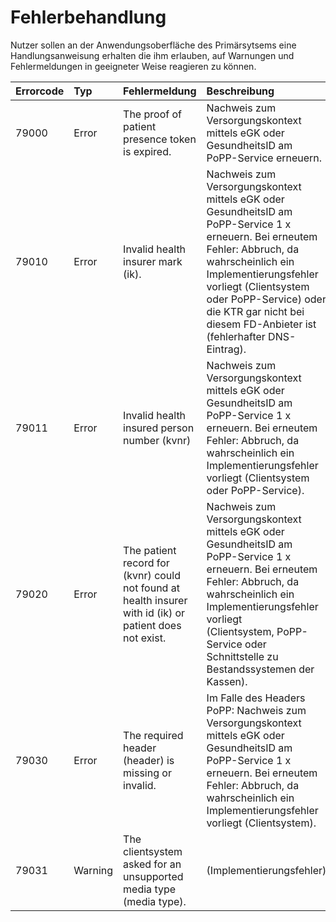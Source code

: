 # Fehlerbehandlung

Nutzer sollen an der Anwendungsoberfläche des Primärsytsems eine Handlungsanweisung erhalten die ihm erlauben, auf Warnungen und Fehlermeldungen in geeigneter Weise reagieren zu können.

| Errorcode | Typ | Fehlermeldung | Beschreibung |
| :-------- | :---- |:------------- | :------------ |
| 79000 | Error | The proof of patient presence token is expired. | Nachweis zum Versorgungskontext mittels eGK oder GesundheitsID am PoPP-Service erneuern. |
| 79010 |  Error | Invalid health insurer mark (ik). | Nachweis zum Versorgungskontext mittels eGK oder GesundheitsID am PoPP-Service 1 x erneuern. Bei erneutem Fehler: Abbruch, da wahrscheinlich ein Implementierungsfehler vorliegt (Clientsystem oder PoPP-Service) oder die KTR gar nicht bei diesem FD-Anbieter ist (fehlerhafter DNS-Eintrag). |
| 79011 |  Error | Invalid health insured person number (kvnr) | Nachweis zum Versorgungskontext mittels eGK oder GesundheitsID am PoPP-Service 1 x erneuern. Bei erneutem Fehler: Abbruch, da wahrscheinlich ein Implementierungsfehler vorliegt (Clientsystem oder PoPP-Service). |
| 79020 |  Error | The patient record for (kvnr) could not found at health insurer with id (ik) or patient does not exist. | Nachweis zum Versorgungskontext mittels eGK oder GesundheitsID am PoPP-Service 1 x erneuern. Bei erneutem Fehler: Abbruch, da wahrscheinlich ein Implementierungsfehler vorliegt (Clientsystem, PoPP-Service oder Schnittstelle zu Bestandssystemen der Kassen). |
| 79030 |  Error | The required header (header) is  missing or invalid. | Im Falle des Headers PoPP: Nachweis zum Versorgungskontext mittels eGK oder GesundheitsID am PoPP-Service 1 x erneuern. Bei erneutem Fehler: Abbruch, da wahrscheinlich ein Implementierungsfehler vorliegt (Clientsystem). |
| 79031 |  Warning | The clientsystem asked for an unsupported media type (media type). | (Implementierungsfehler) |
